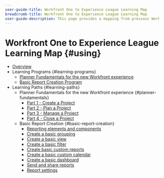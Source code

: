 ```yaml
---
user-guide-title: Workfront One to Experience League Learning Map
breadcrumb-title: Workfront One to Experience League Learning Map
user-guide-description: This page provides a mapping from previous Workfront One courses to newly designed Experience League courses
---
```


# Workfront One to Experience League Learning Map {#using}

+ [Overview](overview.md)
+ Learning Programs {#learning-programs}
  + [Planner Fundamentals for the new Workfront experience](learning-programs/planner-fundamentals-program-for-nwe.md)
  + [Basic Report Creation Program](learning-programs/basic-report-creation-program.md)
+ Learning Paths {#learning-paths}
  + Planner Fundamentals for the new Workfront experience {#planner-fundamentals}
    + [Part 1 - Create a Project](learning-paths/planner-fundamentals/planner-fundamentals-program-for-nwe-part-one.md)
    + [Part 2 - Plan a Project](learning-paths/planner-fundamentals/planner-fundamentals-program-for-nwe-part-two.md)
    + [Part 3 - Manage a Project](learning-paths/planner-fundamentals/planner-fundamentals-program-for-nwe-part-three.md)
    + [Part 4 - Close a Project](learning-paths/planner-fundamentals/planner-fundamentals-program-for-nwe-part-four.md)
  + Basic Report Creation {#basic-report-creation}
    + [Reporting elements and components](learning-paths/basic-report-creation/reporting-elements-and-components.md)
    + [Create a basic grouping](learning-paths/basic-report-creation/create-a-basic-grouping.md)
    + [Create a basic view](learning-paths/basic-report-creation/create-a-basic-view.md)
    + [Create a basic filter](learning-paths/basic-report-creation/create-a-basic-filter.md)
    + [Create basic custom reports](learning-paths/basic-report-creation/create-basic-custom-reports.md)
    + [Create a basic custom calendar](learning-paths/basic-report-creation/create-a-basic-custom-calendar.md)
    + [Create a basic dashboard](learning-paths/basic-report-creation/create-a-basic-dashboard.md)
    + [Send and share reports](learning-paths/basic-report-creation/send-and-share-reports.md)
    + [Report settings](learning-paths/basic-report-creation/report-settings.md)
